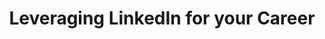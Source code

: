 ---
layout: page
title: Leveraging LinkedIn for your Career
permalink: /be-connected/leveraging-linkedin-1/
third_nav_title: Be Connected

---